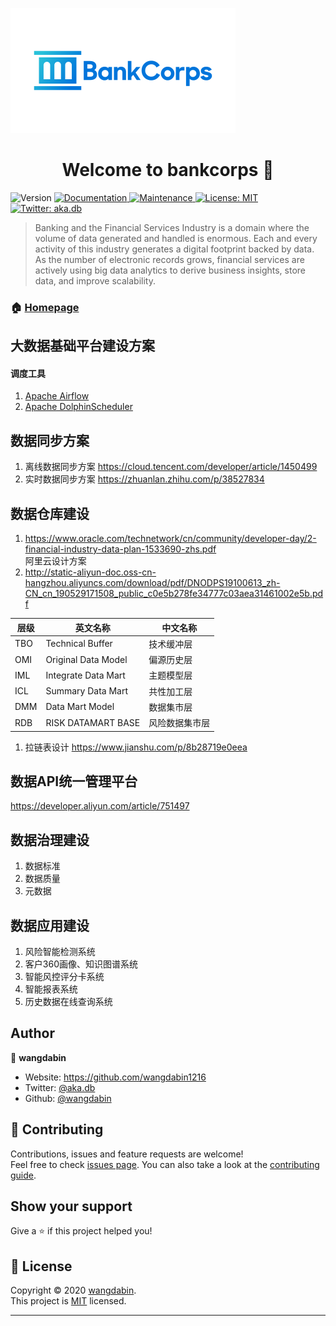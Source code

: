 
![image](https://github.com/wangdabin1216/bankcorps/raw/master/large_bankcorps_0.png)
<h1 align="center">Welcome to bankcorps 👋</h1>

<p>
  <img alt="Version" src="https://img.shields.io/badge/version-1.0.0-blue.svg?cacheSeconds=2592000" />
  <a href="https://github.com/wangdabin1216/bankcorps#redmine" target="_blank">
    <img alt="Documentation" src="https://img.shields.io/badge/documentation-yes-brightgreen.svg" />
  </a>
  <a href="https://github.com/kefranabg/readme-md-generator/graphs/commit-activity" target="_blank">
    <img alt="Maintenance" src="https://img.shields.io/badge/Maintained%3F-yes-green.svg" />
  </a>
  <a href="https://github.com/kefranabg/readme-md-generator/blob/master/LICENSE" target="_blank">
    <img alt="License: MIT" src="https://img.shields.io/github/license/wangdabin/bankcorps" />
  </a>
  <a href="https://twitter.com/aka.db" target="_blank">
    <img alt="Twitter: aka.db" src="https://img.shields.io/twitter/follow/aka.db.svg?style=social" />
  </a>
</p>

> Banking and the Financial Services Industry is a domain where the volume of data generated and handled is enormous. Each and every activity of this industry generates a digital footprint backed by data. As the number of electronic records grows, financial services are actively using big data analytics to derive business insights, store data, and improve scalability.

### 🏠 [Homepage](https://github.com/wangdabin1216/bankcorps#redmine)


## 大数据基础平台建设方案

#### 调度工具
1. [Apache Airflow](https://github.com/apache/airflow)
2. [Apache DolphinScheduler](https://github.com/apache/incubator-dolphinscheduler)


## 数据同步方案

1. 离线数据同步方案
https://cloud.tencent.com/developer/article/1450499
2. 实时数据同步方案
https://zhuanlan.zhihu.com/p/38527834

## 数据仓库建设
1. https://www.oracle.com/technetwork/cn/community/developer-day/2-financial-industry-data-plan-1533690-zhs.pdf  
阿里云设计方案
2. http://static-aliyun-doc.oss-cn-hangzhou.aliyuncs.com/download/pdf/DNODPS19100613_zh-CN_cn_190529171508_public_c0e5b278fe34777c03aea31461002e5b.pdf

|  层级  | 英文名称  | 中文名称 |
|  ----  | ----  | ----  |
| TBO  | Technical Buffer| 技术缓冲层|
| OMI  | Original Data Model |偏源历史层|
| IML  | Integrate Data Mart |主题模型层|
| ICL  | Summary Data Mart |共性加工层|
| DMM  | Data Mart Model|数据集市层|
| RDB  |RISK DATAMART BASE|风险数据集市层|
1. 拉链表设计
https://www.jianshu.com/p/8b28719e0eea

## 数据API统一管理平台
https://developer.aliyun.com/article/751497

## 数据治理建设
1. 数据标准
2. 数据质量
3. 元数据

## 数据应用建设

1. 风险智能检测系统
2. 客户360画像、知识图谱系统
3. 智能风控评分卡系统
4. 智能报表系统
5. 历史数据在线查询系统

## Author

👤 **wangdabin**

* Website: https://github.com/wangdabin1216
* Twitter: [@aka.db](https://twitter.com/aka.db)
* Github: [@wangdabin](https://github.com/wangdabin)

## 🤝 Contributing

Contributions, issues and feature requests are welcome!<br />Feel free to check [issues page](https://github.com/kefranabg/readme-md-generator/issues). You can also take a look at the [contributing guide](https://github.com/kefranabg/readme-md-generator/blob/master/CONTRIBUTING.md).

## Show your support

Give a ⭐️ if this project helped you!

## 📝 License

Copyright © 2020 [wangdabin](https://github.com/wangdabin).<br />
This project is [MIT](https://github.com/kefranabg/readme-md-generator/blob/master/LICENSE) licensed.

***

